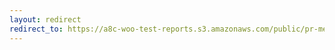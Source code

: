 ```yaml
---
layout: redirect
redirect_to: https://a8c-woo-test-reports.s3.amazonaws.com/public/pr-merge/39397/e2e/index.html
---
```

